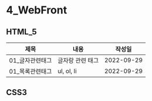 # 4_WebFront
## HTML_5
제목|내용|작성일
---|---|---|
01_글자관련태그 | 글자랑 관련 태그| 2022-09-29|
01_목록관련태그 | ul, ol, li| 2022-09-29|

## CSS3


